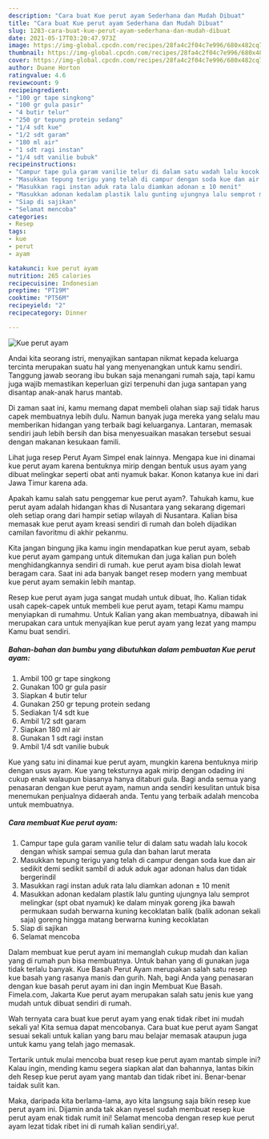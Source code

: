 ```yaml
---
description: "Cara buat Kue perut ayam Sederhana dan Mudah Dibuat"
title: "Cara buat Kue perut ayam Sederhana dan Mudah Dibuat"
slug: 1283-cara-buat-kue-perut-ayam-sederhana-dan-mudah-dibuat
date: 2021-05-17T03:20:47.973Z
image: https://img-global.cpcdn.com/recipes/28fa4c2f04c7e996/680x482cq70/kue-perut-ayam-foto-resep-utama.jpg
thumbnail: https://img-global.cpcdn.com/recipes/28fa4c2f04c7e996/680x482cq70/kue-perut-ayam-foto-resep-utama.jpg
cover: https://img-global.cpcdn.com/recipes/28fa4c2f04c7e996/680x482cq70/kue-perut-ayam-foto-resep-utama.jpg
author: Duane Horton
ratingvalue: 4.6
reviewcount: 9
recipeingredient:
- "100 gr tape singkong"
- "100 gr gula pasir"
- "4 butir telur"
- "250 gr tepung protein sedang"
- "1/4 sdt kue"
- "1/2 sdt garam"
- "180 ml air"
- "1 sdt ragi instan"
- "1/4 sdt vanilie bubuk"
recipeinstructions:
- "Campur tape gula garam vanilie telur di dalam satu wadah lalu kocok dengan whisk sampai semua gula dan bahan larut merata"
- "Masukkan tepung terigu yang telah di campur dengan soda kue dan air sedikit demi sedikit sambil di aduk aduk agar adonan halus dan tidak bergerindil"
- "Masukkan ragi instan aduk rata lalu diamkan adonan ± 10 menit"
- "Masukkan adonan kedalam plastik lalu gunting ujungnya lalu semprot melingkar (spt obat nyamuk) ke dalam minyak goreng jika bawah permukaan sudah berwarna kuning kecoklatan balik (balik adonan sekali saja) goreng hingga matang berwarna kuning kecoklatan"
- "Siap di sajikan"
- "Selamat mencoba"
categories:
- Resep
tags:
- kue
- perut
- ayam

katakunci: kue perut ayam 
nutrition: 265 calories
recipecuisine: Indonesian
preptime: "PT19M"
cooktime: "PT56M"
recipeyield: "2"
recipecategory: Dinner

---
```



![Kue perut ayam](https://img-global.cpcdn.com/recipes/28fa4c2f04c7e996/680x482cq70/kue-perut-ayam-foto-resep-utama.jpg)

Andai kita seorang istri, menyajikan santapan nikmat kepada keluarga tercinta merupakan suatu hal yang menyenangkan untuk kamu sendiri. Tanggung jawab seorang ibu bukan saja menangani rumah saja, tapi kamu juga wajib memastikan keperluan gizi terpenuhi dan juga santapan yang disantap anak-anak harus mantab.

Di zaman  saat ini, kamu memang dapat membeli olahan siap saji tidak harus capek membuatnya lebih dulu. Namun banyak juga mereka yang selalu mau memberikan hidangan yang terbaik bagi keluarganya. Lantaran, memasak sendiri jauh lebih bersih dan bisa menyesuaikan masakan tersebut sesuai dengan makanan kesukaan famili. 

Lihat juga resep Perut Ayam Simpel enak lainnya. Mengapa kue ini dinamai kue perut ayam karena bentuknya mirip dengan bentuk usus ayam yang dibuat melingkar seperti obat anti nyamuk bakar. Konon katanya kue ini dari Jawa Timur karena ada.

Apakah kamu salah satu penggemar kue perut ayam?. Tahukah kamu, kue perut ayam adalah hidangan khas di Nusantara yang sekarang digemari oleh setiap orang dari hampir setiap wilayah di Nusantara. Kalian bisa memasak kue perut ayam kreasi sendiri di rumah dan boleh dijadikan camilan favoritmu di akhir pekanmu.

Kita jangan bingung jika kamu ingin mendapatkan kue perut ayam, sebab kue perut ayam gampang untuk ditemukan dan juga kalian pun boleh menghidangkannya sendiri di rumah. kue perut ayam bisa diolah lewat beragam cara. Saat ini ada banyak banget resep modern yang membuat kue perut ayam semakin lebih mantap.

Resep kue perut ayam juga sangat mudah untuk dibuat, lho. Kalian tidak usah capek-capek untuk membeli kue perut ayam, tetapi Kamu mampu menyiapkan di rumahmu. Untuk Kalian yang akan membuatnya, dibawah ini merupakan cara untuk menyajikan kue perut ayam yang lezat yang mampu Kamu buat sendiri.

<!--inarticleads1-->

##### Bahan-bahan dan bumbu yang dibutuhkan dalam pembuatan Kue perut ayam:

1. Ambil 100 gr tape singkong
1. Gunakan 100 gr gula pasir
1. Siapkan 4 butir telur
1. Gunakan 250 gr tepung protein sedang
1. Sediakan 1/4 sdt kue
1. Ambil 1/2 sdt garam
1. Siapkan 180 ml air
1. Gunakan 1 sdt ragi instan
1. Ambil 1/4 sdt vanilie bubuk


Kue yang satu ini dinamai kue perut ayam, mungkin karena bentuknya mirip dengan usus ayam. Kue yang teksturnya agak mirip dengan odading ini cukup enak walaupun biasanya hanya ditaburi gula. Bagi anda semua yang penasaran dengan kue perut ayam, namun anda sendiri kesulitan untuk bisa menemukan penjualnya didaerah anda. Tentu yang terbaik adalah mencoba untuk membuatnya. 

<!--inarticleads2-->

##### Cara membuat Kue perut ayam:

1. Campur tape gula garam vanilie telur di dalam satu wadah lalu kocok dengan whisk sampai semua gula dan bahan larut merata
1. Masukkan tepung terigu yang telah di campur dengan soda kue dan air sedikit demi sedikit sambil di aduk aduk agar adonan halus dan tidak bergerindil
1. Masukkan ragi instan aduk rata lalu diamkan adonan ± 10 menit
1. Masukkan adonan kedalam plastik lalu gunting ujungnya lalu semprot melingkar (spt obat nyamuk) ke dalam minyak goreng jika bawah permukaan sudah berwarna kuning kecoklatan balik (balik adonan sekali saja) goreng hingga matang berwarna kuning kecoklatan
1. Siap di sajikan
1. Selamat mencoba


Dalam membuat kue perut ayam ini memanglah cukup mudah dan kalian yang di rumah pun bisa membuatnya. Untuk bahan yang di gunakan juga tidak terlalu banyak. Kue Basah Perut Ayam merupakan salah satu resep kue basah yang rasanya manis dan gurih. Nah, bagi Anda yang penasaran dengan kue basah perut ayam ini dan ingin Membuat Kue Basah. Fimela.com, Jakarta Kue perut ayam merupakan salah satu jenis kue yang mudah untuk dibuat sendiri di rumah. 

Wah ternyata cara buat kue perut ayam yang enak tidak ribet ini mudah sekali ya! Kita semua dapat mencobanya. Cara buat kue perut ayam Sangat sesuai sekali untuk kalian yang baru mau belajar memasak ataupun juga untuk kamu yang telah jago memasak.

Tertarik untuk mulai mencoba buat resep kue perut ayam mantab simple ini? Kalau ingin, mending kamu segera siapkan alat dan bahannya, lantas bikin deh Resep kue perut ayam yang mantab dan tidak ribet ini. Benar-benar taidak sulit kan. 

Maka, daripada kita berlama-lama, ayo kita langsung saja bikin resep kue perut ayam ini. Dijamin anda tak akan nyesel sudah membuat resep kue perut ayam enak tidak rumit ini! Selamat mencoba dengan resep kue perut ayam lezat tidak ribet ini di rumah kalian sendiri,ya!.

